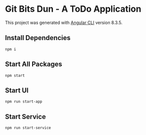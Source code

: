 # Git Bits Dun - A ToDo Application

This project was generated with [Angular CLI](https://github.com/angular/angular-cli) version 8.3.5.

## Install Dependencies
`npm i`

## Start All Packages
`npm start`

## Start UI
`npm run start-app`

## Start Service
`npm run start-service`
